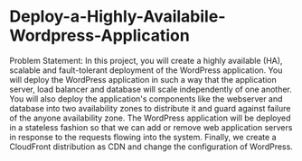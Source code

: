 # Deploy-a-Highly-Availabile-Wordpress-Application

Problem Statement:
In this project, you will create a highly available (HA), scalable and fault-tolerant deployment of the WordPress application. You will deploy the WordPress application in such a way that the application server, load balancer and database will scale independently of one another. You will also deploy the application's components like the webserver and database into two availability zones to distribute it and guard against failure of the anyone availability zone. The WordPress application will be deployed in a stateless fashion so that we can add or remove web application servers in response to the requests flowing into the system. Finally, we create a CloudFront distribution as CDN and change the configuration of WordPress.

